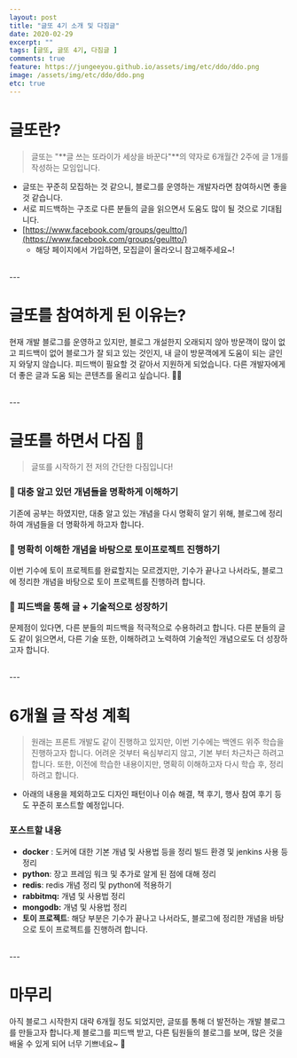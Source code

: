 ```yaml
---
layout: post
title: "글또 4기 소개 및 다짐글"
date: 2020-02-29
excerpt: ""
tags: [글또, 글또 4기, 다짐글 ]
comments: true
feature: https://jungeeyou.github.io/assets/img/etc/ddo/ddo.png
image: /assets/img/etc/ddo/ddo.png
etc: true
---
```


   
#  글또란?

> 글또는 "**글 쓰는 또라이가 세상을 바꾼다"**의 약자로 6개월간 2주에 글 1개를 작성하는 모임입니다.

- 글또는 꾸준히 모집하는 것 같으니, 블로그를 운영하는 개발자라면 참여하시면 좋을 것 같습니다.
- 서로 피드백하는 구조로 다른 분들의 글을 읽으면서 도움도 많이 될 것으로 기대됩니다.
- [https://www.facebook.com/groups/geultto/](https://www.facebook.com/groups/geultto/)
    - 해당 페이지에서 가입하면, 모집글이 올라오니 참고해주세요~!   
   
 <br/>
---
   
   
#  글또를 참여하게 된 이유는?
현재 개발 블로그를 운영하고 있지만, 블로그 개설한지 오래되지 않아 방문객이 많이 없고 피드백이 없어 블로그가 잘 되고 있는 것인지, 내 글이 방문객에게 도움이 되는 글인지 와닿지 않습니다. 피드백이 필요할 것 같아서 지원하게 되었습니다. 다른 개발자에게 더 좋은 글과 도움 되는 콘텐츠를 올리고 싶습니다. 👩‍💻     
   
<br/>
---
   
   
# 글또를 하면서 다짐 👊

> 글또를 시작하기 전 저의 간단한 다짐입니다!

### 📌 대충 알고 있던 개념들을 명확하게 이해하기
기존에 공부는 하였지만, 대충 알고 있는 개념을 다시 명확히 알기 위해, 블로그에 정리하여 개념들을 더 명확하게 하고자 합니다. 


### 📌 명확히 이해한 개념을 바탕으로 토이프로젝트 진행하기
이번 기수에 토이 프로젝트를 완료할지는 모르겠지만, 기수가 끝나고 나서라도, 블로그에 정리한 개념을 바탕으로 토이 프로젝트를 진행하려 합니다. 


### 📌 피드백을 통해 글 + 기술적으로 성장하기
문제점이 있다면, 다른 분들의 피드백을 적극적으로 수용하려고 합니다. 다른 분들의 글도 같이 읽으면서, 다른 기술 또한, 이해하려고 노력하여 기술적인 개념으로도 더 성장하고자 합니다.     
   
 
<br/>
---
   
   
# 6개월 글 작성 계획

> 원래는 프론트 개발도 같이 진행하고 있지만, 이번 기수에는 백엔드 위주 학습을 진행하고자 합니다. 어려운 것부터 욕심부리지 않고, 기본 부터 차근차근 하려고 합니다. 또한, 이전에 학습한 내용이지만, 명확히 이해하고자 다시 학습 후, 정리하려고 합니다.

- 아래의 내용을 제외하고도 디자인 패턴이나 이슈 해결, 책 후기, 행사 참여 후기 등도 꾸준히 포스트할 예정입니다.

### 포스트할 내용
- **docker** : 도커에 대한 기본 개념 및 사용법 등을 정리 빌드 환경 및  jenkins 사용 등 정리
- **python**: 장고 프레임 워크 및 추가로 알게 된 점에 대해 정리
- **redis**: redis 개념 정리 및  python에 적용하기
- **rabbitmq:** 개념 및 사용법 정리
- **mongodb:** 개념 및 사용법 정리
- **토이 프로젝트**: 해당 부분은 기수가 끝나고 나서라도, 블로그에 정리한 개념을 바탕으로 토이 프로젝트를 진행하려 합니다.

<br/>
---
   
# 마무리
아직 블로그 시작한지 대략 6개월 정도 되었지만, 글또를 통해 더 발전하는 개발 블로그를 만들고자 합니다.제 블로그를 피드백 받고, 다른 팀원들의 블로그를 보며, 많은 것을 배울 수 있게 되어 너무 기쁘네요~ 👏
